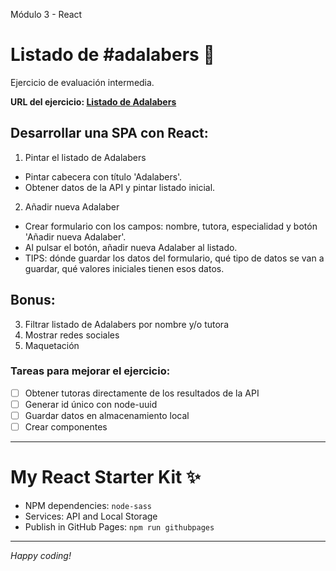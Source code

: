 Módulo 3 - React

# Listado de #adalabers 💜

Ejercicio de evaluación intermedia.

**URL del ejercicio: [Listado de Adalabers](http://beta.adalab.es/modulo-3-evaluacion-intermedia-mararochafernandez/)**

## Desarrollar una SPA con React:

1. Pintar el listado de Adalabers

- Pintar cabecera con título 'Adalabers'.
- Obtener datos de la API y pintar listado inicial.

2. Añadir nueva Adalaber

- Crear formulario con los campos: nombre, tutora, especialidad y botón 'Añadir nueva Adalaber'.
- Al pulsar el botón, añadir nueva Adalaber al listado.
- TIPS: dónde guardar los datos del formulario, qué tipo de datos se van a guardar, qué valores iniciales tienen esos datos.

## Bonus:

3. Filtrar listado de Adalabers por nombre y/o tutora
4. Mostrar redes sociales
5. Maquetación

### Tareas para mejorar el ejercicio:

- [ ] Obtener tutoras directamente de los resultados de la API
- [ ] Generar id único con node-uuid
- [ ] Guardar datos en almacenamiento local
- [ ] Crear componentes

---

# My React Starter Kit ✨

- NPM dependencies: `node-sass`
- Services: API and Local Storage
- Publish in GitHub Pages: `npm run githubpages`

---

_Happy coding!_

